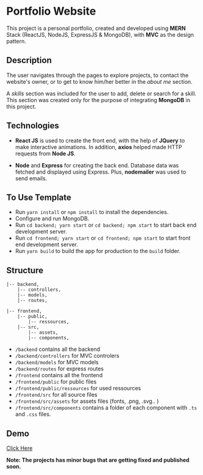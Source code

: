 # Portfolio Website

This project is a personal portfolio, created and developed using **MERN** Stack (ReactJS, NodeJS, ExpressJS & MongoDB), with **MVC** as the design pattern.

## Description

The user navigates through the pages to explore projects, to contact the website's owner, or to get to know him/her better in the _about me_ section.

A _skills_ section was included for the user to add, delete or search for a skill. This section was created only for the purpose of integrating **MongoDB** in this project.

## Technologies

- **React JS** is used to create the front end, with the help of **JQuery** to make interactive animations. In addition, **axios** helped made HTTP requests from **Node JS**.

- **Node** and **Express** for creating the back end. Database data was fetched and displayed using Express. Plus, **nodemailer** was used to send emails.

## To Use Template

- Run `yarn install` or `npm install` to install the dependencies.
- Configure and run MongoDB.
- Run `cd backend; yarn start` or `cd backend; npm start` to start back end development server.
- Run `cd frontend; yarn start` or `cd frontend; npm start` to start front end development server.
- Run `yarn build` to build the app for production to the `build` folder.

## Structure

```
|-- backend,
    |-- controllers,
    |-- models,
    |-- routes,

|-- frontend,
    |-- public,
        |-- ressources,
    |-- src,
        |-- assets,
        |-- components,

```

- `/backend` contains all the backend
- `/backend/controllers` for MVC controlers
- `/backend/models` for MVC models
- `/backend/routes` for express routes
- `/frontend` contains all the frontend
- `/frontend/public` for public files
- `/frontend/public/ressources` for used ressources
- `/frontend/src` for all source files
- `/frontend/src/assets` for assets files (fonts, .png, .svg.. )
- `/frontend/src/components` contains a folder of each component with `.ts` and `.css` files.

## Demo
[Click Here](https://www.sandrakhalek.com)

**Note: The projects has minor bugs that are getting fixed and published soon.**
